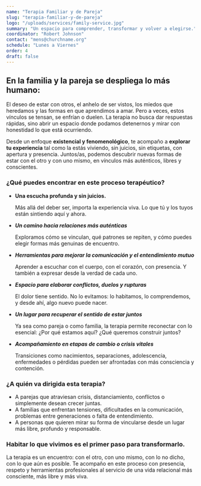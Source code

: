 ```yaml
---
name: "Terapia Familiar y de Pareja"
slug: "terapia-familiar-y-de-pareja"
logo: "/uploads/services/family-service.jpg"
summary: "Un espacio para comprender, transformar y volver a elegirse."
coordinator: "Robert Johnson"
contact: "mens@churchname.org"
schedule: "Lunes a Viernes"
order: 4
draft: false
---
```


## En la familia y la pareja se despliega lo más humano:

El deseo de estar con otros, el anhelo
de ser vistos, los miedos que heredamos y las formas en que aprendimos a amar. Pero a
veces, estos vínculos se tensan, se enfrían o duelen. La terapia no busca dar respuestas
rápidas, sino abrir un espacio donde podamos detenernos y mirar con honestidad lo que
está ocurriendo.

Desde un enfoque __existencial y fenomenológico__, te acompaño a __explorar tu
experiencia__ tal como la estás viviendo, sin juicios, sin etiquetas, con apertura y
presencia. Juntos/as, podemos descubrir nuevas formas de estar con el otro y con uno
mismo, en vínculos más auténticos, libres y conscientes.


### ¿Qué puedes encontrar en este proceso terapéutico?
- **Una escucha profunda y sin juicios.**

    Más allá del deber ser, importa la experiencia viva. Lo que tú y los tuyos están sintiendo
    aquí y ahora.
- ***Un camino hacia relaciones más auténticas***

    Exploramos cómo se vinculan, qué patrones se repiten, y cómo puedes elegir formas más
    genuinas de encuentro.
- ***Herramientas para mejorar la comunicación y el entendimiento mutuo***

    Aprender a escuchar con el cuerpo, con el corazón, con presencia. Y también a expresar
    desde la verdad de cada uno.
- ***Espacio para elaborar conflictos, duelos y rupturas***

    El dolor tiene sentido. No lo evitamos: lo habitamos, lo comprendemos, y desde ahí, algo
    nuevo puede nacer.
- ***Un lugar para recuperar el sentido de estar juntos***

    Ya sea como pareja o como familia, la terapia permite reconectar con lo esencial: ¿Por qué
    estamos aquí? ¿Qué queremos construir juntos?
- ***Acompañamiento en etapas de cambio o crisis vitales***

    Transiciones como nacimientos, separaciones, adolescencia, enfermedades o pérdidas
    pueden ser afrontadas con más consciencia y contención.


### ¿A quién va dirigida esta terapia?
- A parejas que atraviesan crisis, distanciamiento, conflictos o simplemente desean
    crecer juntas.
- A familias que enfrentan tensiones, dificultades en la comunicación, problemas
    entre generaciones o falta de entendimiento.
- A personas que quieren mirar su forma de vincularse desde un lugar más libre,
    profundo y responsable.

### Habitar lo que vivimos es el primer paso para transformarlo.
La terapia es un encuentro: con el otro, con uno mismo, con lo no dicho, con lo que aún es
posible.
Te acompaño en este proceso con presencia, respeto y herramientas profesionales al
servicio de una vida relacional más consciente, más libre y más viva.
